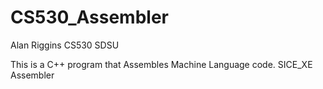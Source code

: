 # CS530_Assembler
Alan Riggins CS530 SDSU

This is a C++ program that Assembles Machine Language code.
SICE_XE Assembler
